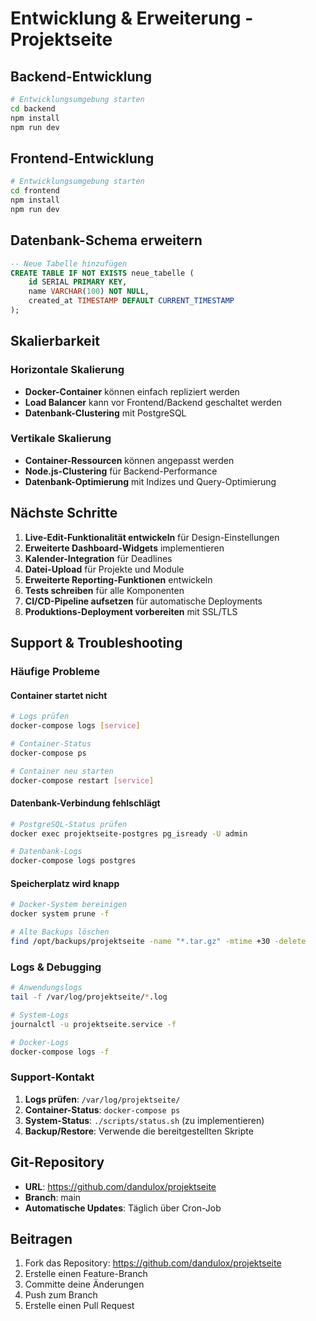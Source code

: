 # Entwicklung & Erweiterung - Projektseite

## Backend-Entwicklung
```bash
# Entwicklungsumgebung starten
cd backend
npm install
npm run dev
```

## Frontend-Entwicklung
```bash
# Entwicklungsumgebung starten
cd frontend
npm install
npm run dev
```

## Datenbank-Schema erweitern
```sql
-- Neue Tabelle hinzufügen
CREATE TABLE IF NOT EXISTS neue_tabelle (
    id SERIAL PRIMARY KEY,
    name VARCHAR(100) NOT NULL,
    created_at TIMESTAMP DEFAULT CURRENT_TIMESTAMP
);
```

## Skalierbarkeit

### Horizontale Skalierung
- **Docker-Container** können einfach repliziert werden
- **Load Balancer** kann vor Frontend/Backend geschaltet werden
- **Datenbank-Clustering** mit PostgreSQL

### Vertikale Skalierung
- **Container-Ressourcen** können angepasst werden
- **Node.js-Clustering** für Backend-Performance
- **Datenbank-Optimierung** mit Indizes und Query-Optimierung

## Nächste Schritte

1. **Live-Edit-Funktionalität entwickeln** für Design-Einstellungen
2. **Erweiterte Dashboard-Widgets** implementieren
3. **Kalender-Integration** für Deadlines
4. **Datei-Upload** für Projekte und Module
5. **Erweiterte Reporting-Funktionen** entwickeln
6. **Tests schreiben** für alle Komponenten
7. **CI/CD-Pipeline aufsetzen** für automatische Deployments
8. **Produktions-Deployment vorbereiten** mit SSL/TLS

## Support & Troubleshooting

### Häufige Probleme

#### Container startet nicht
```bash
# Logs prüfen
docker-compose logs [service]

# Container-Status
docker-compose ps

# Container neu starten
docker-compose restart [service]
```

#### Datenbank-Verbindung fehlschlägt
```bash
# PostgreSQL-Status prüfen
docker exec projektseite-postgres pg_isready -U admin

# Datenbank-Logs
docker-compose logs postgres
```

#### Speicherplatz wird knapp
```bash
# Docker-System bereinigen
docker system prune -f

# Alte Backups löschen
find /opt/backups/projektseite -name "*.tar.gz" -mtime +30 -delete
```

### Logs & Debugging
```bash
# Anwendungslogs
tail -f /var/log/projektseite/*.log

# System-Logs
journalctl -u projektseite.service -f

# Docker-Logs
docker-compose logs -f
```

### Support-Kontakt
1. **Logs prüfen**: `/var/log/projektseite/`
2. **Container-Status**: `docker-compose ps`
3. **System-Status**: `./scripts/status.sh` (zu implementieren)
4. **Backup/Restore**: Verwende die bereitgestellten Skripte

## Git-Repository
- **URL**: https://github.com/dandulox/projektseite
- **Branch**: main
- **Automatische Updates**: Täglich über Cron-Job

## Beitragen

1. Fork das Repository: https://github.com/dandulox/projektseite
2. Erstelle einen Feature-Branch
3. Committe deine Änderungen
4. Push zum Branch
5. Erstelle einen Pull Request
